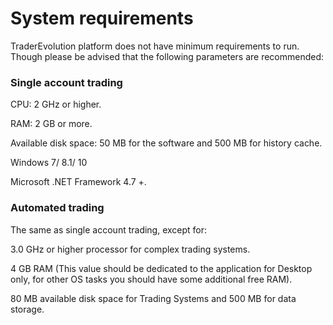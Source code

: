 # System requirements

TraderEvolution platform does not have minimum requirements to run. Though please be advised that the following parameters are recommended:

### **Single account trading**

CPU: 2 GHz or higher.

RAM: 2 GB or more.

Available disk space: 50 MB for the software and 500 MB for history cache.

Windows 7/ 8.1/ 10

Microsoft .NET Framework 4.7 +.

### **Automated trading**

The same as single account trading, except for:

3.0 GHz or higher processor for complex trading systems.

4 GB RAM \(This value should be dedicated to the application for Desktop only, for other OS tasks you should have some additional free RAM\).

80 MB available disk space for Trading Systems and 500 MB for data storage.

